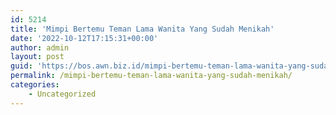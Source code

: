 ```yaml
---
id: 5214
title: 'Mimpi Bertemu Teman Lama Wanita Yang Sudah Menikah'
date: '2022-10-12T17:15:31+00:00'
author: admin
layout: post
guid: 'https://bos.awn.biz.id/mimpi-bertemu-teman-lama-wanita-yang-sudah-menikah/'
permalink: /mimpi-bertemu-teman-lama-wanita-yang-sudah-menikah/
categories:
    - Uncategorized
---
```


